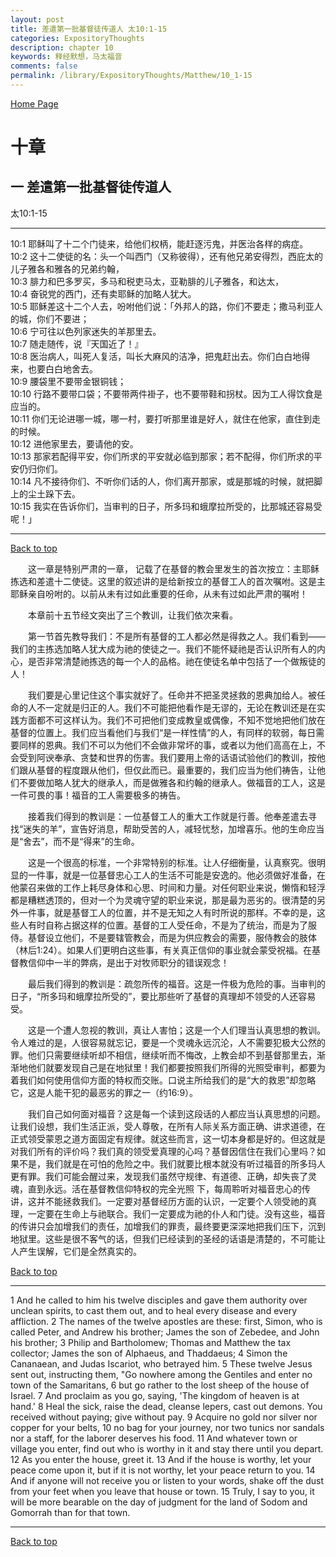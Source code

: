 ```yaml
---
layout: post
title: 差遣第一批基督徒传道人 太10:1-15
categories: ExpositoryThoughts
description: chapter 10
keywords: 释经默想，马太福音
comments: false
permalink: /library/ExpositoryThoughts/Matthew/10_1-15
---
```

[ Home Page ]({{site.baseurl}}/index) <br>

<a name="0"></a>
# 十章 

## 一 差遣第一批基督徒传道人

太10:1-15

***

10:1 耶稣叫了十二个门徒来，给他们权柄，能赶逐污鬼，并医治各样的病症。<br>
10:2 这十二使徒的名：头一个叫西门（又称彼得），还有他兄弟安得烈，西庇太的儿子雅各和雅各的兄弟约翰，<br>
10:3 腓力和巴多罗买，多马和税吏马太，亚勒腓的儿子雅各，和达太，<br>
10:4 奋锐党的西门，还有卖耶稣的加略人犹大。<br>
10:5 耶稣差这十二个人去，吩咐他们说：「外邦人的路，你们不要走；撒马利亚人的城，你们不要进；<br>
10:6 宁可往以色列家迷失的羊那里去。<br>
10:7 随走随传，说『天国近了！』<br>
10:8 医治病人，叫死人复活，叫长大麻风的洁净，把鬼赶出去。你们白白地得来，也要白白地舍去。<br>
10:9 腰袋里不要带金银铜钱；<br>
10:10 行路不要带口袋；不要带两件褂子，也不要带鞋和拐杖。因为工人得饮食是应当的。<br>
10:11 你们无论进哪一城，哪一村，要打听那里谁是好人，就住在他家，直住到走的时候。<br>
10:12 进他家里去，要请他的安。<br>
10:13 那家若配得平安，你们所求的平安就必临到那家；若不配得，你们所求的平安仍归你们。<br>
10:14 凡不接待你们、不听你们话的人，你们离开那家，或是那城的时候，就把脚上的尘土跺下去。<br>
10:15 我实在告诉你们，当审判的日子，所多玛和蛾摩拉所受的，比那城还容易受呢！」<br>

***

[Back to top](#0)

&emsp;&emsp;这一章是特别严肃的一章， 记载了在基督的教会里发生的首次按立：主耶稣拣选和差遣十二使徒。这里的叙述讲的是给新按立的基督工人的首次嘱咐。这是主耶稣亲自吩咐的。以前从未有过如此重要的任命，从未有过如此严肃的嘱咐！

&emsp;&emsp;本章前十五节经文突出了三个教训，让我们依次来看。

&emsp;&emsp;第一节首先教导我们：不是所有基督的工人都必然是得救之人。我们看到——我们的主拣选加略人犹大成为祂的使徒之一。我们不能怀疑祂是否认识所有人的内心，是否非常清楚祂拣选的每一个人的品格。祂在使徒名单中包括了一个做叛徒的人！

&emsp;&emsp;我们要是心里记住这个事实就好了。任命并不把圣灵拯救的恩典加给人。被任命的人不一定就是归正的人。我们不可能把他看作是无谬的，无论在教训还是在实践方面都不可这样认为。我们不可把他们变成教皇或偶像，不知不觉地把他们放在基督的位置上。我们应当看他们与我们“是一样性情”的人，有同样的软弱，每日需要同样的恩典。我们不可以为他们不会做非常坏的事，或者以为他们高高在上，不会受到阿谀奉承、贪婪和世界的伤害。我们要用上帝的话语试验他们的教训，按他们跟从基督的程度跟从他们，但仅此而已。最重要的，我们应当为他们祷告，让他们不要做加略人犹大的继承人，而是做雅各和约翰的继承人。做福音的工人，这是一件可畏的事！福音的工人需要极多的祷告。

&emsp;&emsp;接着我们得到的教训是：一位基督工人的重大工作就是行善。他奉差遣去寻找“迷失的羊”，宣告好消息，帮助受苦的人，减轻忧愁，加增喜乐。他的生命应当是“舍去”，而不是“得来”的生命。

&emsp;&emsp;这是一个很高的标准，一个非常特别的标准。让人仔细衡量，认真察究。很明显的一件事，就是一位基督忠心工人的生活不可能是安逸的。他必须做好准备，在他蒙召来做的工作上耗尽身体和心思、时间和力量。对任何职业来说，懒惰和轻浮都是糟糕透顶的，但对一个为灵魂守望的职业来说，那是最为恶劣的。很清楚的另外一件事，就是基督工人的位置，并不是无知之人有时所说的那样。不幸的是，这些人有时自称占据这样的位置。基督的工人受任命，不是为了统治，而是为了服侍。基督设立他们，不是要辖管教会，而是为供应教会的需要，服侍教会的肢体（林后1:24）。如果人们更明白这些事，有关真正信仰的事业就会蒙受祝福。在基督教信仰中一半的弊病，是出于对牧师职分的错误观念！

&emsp;&emsp;最后我们得到的教训是：疏忽所传的福音。这是一件极为危险的事。当审判的日子，“所多玛和蛾摩拉所受的”，要比那些听了基督的真理却不领受的人还容易受。

&emsp;&emsp;这是一个遭人忽视的教训，真让人害怕；这是一个人们理当认真思想的教训。令人难过的是，人很容易就忘记，要是一个灵魂永远沉沦，人不需要犯极大公然的罪。他们只需要继续听却不相信，继续听而不悔改，上教会却不到基督那里去，渐渐地他们就要发现自己是在地狱里！我们都要按照我们所得的光照受审判，都要为着我们如何使用信仰方面的特权而交账。口说主所给我们的是“大的救恩”却忽略它，这是人能干犯的最恶劣的罪之一（约16:9）。

&emsp;&emsp;我们自己如何面对福音？这是每一个读到这段话的人都应当认真思想的问题。让我们设想，我们生活正派，受人尊敬，在所有人际关系方面正确、讲求道德，在正式领受蒙恩之道方面固定有规律。就这些而言，这一切本身都是好的。但这就是对我们所有的评价吗？我们真的领受爱真理的心吗？基督因信住在我们心里吗？如果不是，我们就是在可怕的危险之中。我们就要比根本就没有听过福音的所多玛人更有罪。我们可能会醒过来，发现我们虽然守规律、有道德、正确，却失丧了灵魂，直到永远。活在基督教信仰特权的完全光照 下，每周聆听对福音忠心的传讲，这并不能拯救我们。一定要对基督经历方面的认识，一定要个人领受祂的真理，一定要在生命上与祂联合。我们一定要成为祂的仆人和门徒。没有这些，福音的传讲只会加增我们的责任，加增我们的罪责，最终要更深深地把我们压下，沉到地狱里。这些是很不客气的话，但我们已经读到的圣经的话语是清楚的，不可能让人产生误解，它们是全然真实的。


[Back to top](#0)

***

1 And he called to him his twelve disciples and gave them authority over unclean spirits, to cast them out, and to heal every disease and every affliction. 2 The names of the twelve apostles are these: first, Simon, who is called Peter, and Andrew his brother; James the son of Zebedee, and John his brother; 3 Philip and Bartholomew; Thomas and Matthew the tax collector; James the son of Alphaeus, and Thaddaeus; 4 Simon the Cananaean, and Judas Iscariot, who betrayed him. 5 These twelve Jesus sent out, instructing them, "Go nowhere among the Gentiles and enter no town of the Samaritans, 6 but go rather to the lost sheep of the house of Israel. 7 And proclaim as you go, saying, 'The kingdom of heaven is at hand.' 8 Heal the sick, raise the dead, cleanse lepers, cast out demons. You received without paying; give without pay. 9 Acquire no gold nor silver nor copper for your belts, 10 no bag for your journey, nor two tunics nor sandals nor a staff, for the laborer deserves his food. 11 And whatever town or village you enter, find out who is worthy in it and stay there until you depart. 12 As you enter the house, greet it. 13 And if the house is worthy, let your peace come upon it, but if it is not worthy, let your peace return to you. 14 And if anyone will not receive you or listen to your words, shake off the dust from your feet when you leave that house or town. 15 Truly, I say to you, it will be more bearable on the day of judgment for the land of Sodom and Gomorrah than for that town.

***

[Back to top](#0)
